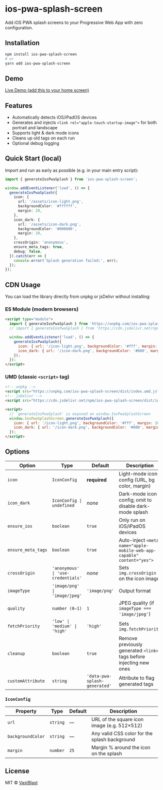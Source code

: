 # ios-pwa-splash-screen

Add iOS PWA splash screens to your Progressive Web App with zero configuration.

## Installation

```bash
npm install ios-pwa-splash-screen
# or
yarn add ios-pwa-splash-screen
```

## Demo
[Live Demo (add this to your home screen)](https://vastbla.st/ios-pwa-splash-screen)

## Features

* Automatically detects iOS/iPadOS devices
* Generates and injects `<link rel="apple-touch-startup-image">` for both portrait and landscape
* Supports light & dark mode icons
* Cleans up old tags on each run
* Optional debug logging

## Quick Start (local)

Import and run as early as possible (e.g. in your main entry script):

```ts
import { generateIosPwaSplash } from 'ios-pwa-splash-screen';

window.addEventListener('load', () => {
  generateIosPwaSplash({
    icon: {
      url: '/assets/icon-light.png',
      backgroundColor: '#ffffff',
      margin: 20,
    },
    icon_dark: {
      url: '/assets/icon-dark.png',
      backgroundColor: '#000000',
      margin: 20,
    },
    crossOrigin: 'anonymous',
    ensure_meta_tags: true,
    debug: false,
  }).catch(err => {
    console.error('Splash generation failed:', err);
  });
});
```

## CDN Usage

You can load the library directly from unpkg or jsDelivr without installing:

### ES Module (modern browsers)

```html
<script type="module">
  import { generateIosPwaSplash } from 'https://unpkg.com/ios-pwa-splash-screen/dist/index.js';
  // import { generateIosPwaSplash } from 'https://cdn.jsdelivr.net/npm/ios-pwa-splash-screen/dist/index.js';

  window.addEventListener('load', () => {
    generateIosPwaSplash({
      icon: { url: '/icon-light.png', backgroundColor: '#fff', margin: 20 },
      icon_dark: { url: '/icon-dark.png', backgroundColor: '#000', margin: 20 },
    });
  });
</script>
```

### UMD (classic `<script>` tag)

```html
<!-- unpkg -->
<script src="https://unpkg.com/ios-pwa-splash-screen/dist/index.umd.js"></script>
<!-- jsDelivr -->
<script src="https://cdn.jsdelivr.net/npm/ios-pwa-splash-screen/dist/index.umd.js"></script>

<script>
  // `generateIosPwaSplash` is exposed on window.IosPwaSplashScreen
  window.IosPwaSplashScreen.generateIosPwaSplash({
    icon: { url: '/icon-light.png', backgroundColor: '#fff', margin: 20 },
    icon_dark: { url: '/icon-dark.png', backgroundColor: '#000', margin: 20 },
  });
</script>
```

## Options

| Option             | Type                               | Default                       | Description                                                            |
| ------------------ | ---------------------------------- | ----------------------------- | ---------------------------------------------------------------------- |
| `icon`             | `IconConfig`                       | **required**                  | Light-mode icon config (URL, bg color, margin)                         |
| `icon_dark`        | `IconConfig \| undefined`          | *none*                        | Dark-mode icon config; omit to disable dark-mode splash                |
| `ensure_ios`       | `boolean`                          | `true`                        | Only run on iOS/iPadOS devices                                         |
| `ensure_meta_tags` | `boolean`                          | `true`                        | Auto-inject `<meta name="apple-mobile-web-app-capable" content="yes">` |
| `crossOrigin`      | `'anonymous' \| 'use-credentials'` | *none*                        | Sets `img.crossOrigin` on the icon image                               |
| `imageType`        | `'image/png' \| 'image/jpeg'`      | `'image/png'`                 | Output format                                                          |
| `quality`          | `number (0–1)`                     | `1`                           | JPEG quality (if `imageType === 'image/jpeg'`)                         |
| `fetchPriority`    | `'low' \| 'medium' \| 'high'`      | `'high'`                      | Sets `img.fetchPriority`                                               |
| `cleanup`          | `boolean`                          | `true`                        | Remove previously generated `<link>` tags before injecting new ones    |
| `customAttribute`  | `string`                           | `'data-pwa-splash-generated'` | Attribute to flag generated tags                                       |

### `IconConfig`

| Property          | Type     | Default | Description                                   |
| ----------------- | -------- | ------- | --------------------------------------------- |
| `url`             | `string` | —       | URL of the square icon image (e.g. 512×512)   |
| `backgroundColor` | `string` | —       | Any valid CSS color for the splash background |
| `margin`          | `number` | `25`    | Margin % around the icon on the splash        |

## License

MIT © [VastBlast](https://github.com/VastBlast/ios-pwa-splash-screen)